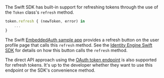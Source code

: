 The Swift SDK has built-in support for refreshing tokens through
the use of the `Token` class's `refresh` method.

```javascript
token.refresh { (newToken, error) in
    ...
}
```

The Swift
[EmbeddedAuth sample app](https://github.com/okta/okta-idx-swift/tree/master/Samples/EmbeddedAuthWithSDKs/EmbeddedAuth)
provides a refresh button on the
user profile page that calls this `refresh` method. See the [Identity Engine Swift SDK](https://github.com/okta/okta-idx-swift) for details on how this button calls the `refresh` method.

The direct API approach using the [OAuth token endpoint](#option-2-refresh-the-tokens-with-the-oauth-token-endpoint) is also supported for refresh tokens. It's up to the developer whether they want to use this endpoint or the SDK's convenience method.

